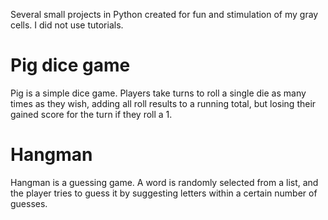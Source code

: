 Several small projects in Python created for fun and stimulation of my gray cells. I did not use tutorials.

# Pig dice game
Pig is a simple dice game. Players take turns to roll a single die as many times as they wish, adding all roll results to a running total, but losing their gained score for the turn if they roll a 1.

# Hangman
Hangman is a guessing game. A word is randomly selected from a list, and the player tries to guess it by suggesting letters within a certain number of guesses.
